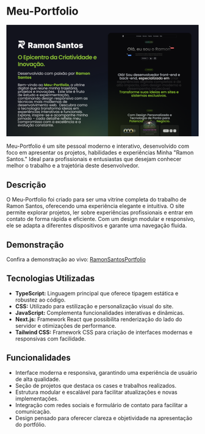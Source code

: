 # Meu-Portfolio

![Pré-visualização do Site](public/assets/Thumbnail2.png)

Meu-Portfolio é um site pessoal moderno e interativo, desenvolvido com foco em apresentar os projetos, habilidades e experiências Minha "Ramon Santos." Ideal para profissionais e entusiastas que desejam conhecer melhor o trabalho e a trajetória deste desenvolvedor.

## Descrição

O Meu-Portfolio foi criado para ser uma vitrine completa do trabalho de Ramon Santos, oferecendo uma experiência elegante e intuitiva. O site permite explorar projetos, ler sobre experiências profissionais e entrar em contato de forma rápida e eficiente. Com um design modular e responsivo, ele se adapta a diferentes dispositivos e garante uma navegação fluida.

## Demonstração

Confira a demonstração ao vivo: [RamonSantosPortfolio](https://ramonsantosportfolio.vercel.app)

## Tecnologias Utilizadas

- **TypeScript:** Linguagem principal que oferece tipagem estática e robustez ao código.
- **CSS:** Utilizado para estilização e personalização visual do site.
- **JavaScript:** Complementa funcionalidades interativas e dinâmicas.
- **Next.js:** Framework React que possibilita renderização do lado do servidor e otimizações de performance.
- **Tailwind CSS:** Framework CSS para criação de interfaces modernas e responsivas com facilidade.

## Funcionalidades

- Interface moderna e responsiva, garantindo uma experiência de usuário de alta qualidade.
- Seção de projetos que destaca os cases e trabalhos realizados.
- Estrutura modular e escalável para facilitar atualizações e novas implementações.
- Integração com redes sociais e formulário de contato para facilitar a comunicação.
- Design pensado para oferecer clareza e objetividade na apresentação do portfólio.
